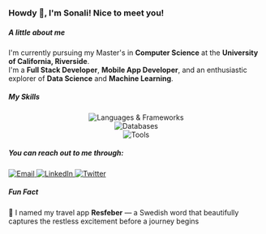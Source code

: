 ### Howdy 👋, I'm Sonali! Nice to meet you!

##### A little about me

I'm currently pursuing my Master's in **Computer Science** at the **University of California, Riverside**.  
I'm a **Full Stack Developer**, **Mobile App Developer**, and an enthusiastic explorer of **Data Science** and **Machine Learning**.  

##### My Skills

<p align="center">
  <img src="https://skillicons.dev/icons?i=js,ts,html,css,react,nodejs,express,java,cpp,python" alt="Languages & Frameworks" />
  <br />
  <img src="https://skillicons.dev/icons?i=firebase,mongodb,sqlite,mysql" alt="Databases" />
  <br />
  <img src="https://skillicons.dev/icons?i=androidstudio,react,redux,figma,github,git,vscode,postman" alt="Tools" />
</p>

##### You can reach out to me through:

<p>
  <a href="mailto:sonalibiswas242@gmail.com" target="_blank">
    <img alt="Email" src="https://img.shields.io/badge/Email-sonalibiswas242@gmail.com-b5838d?style=flat&logo=gmail&logoColor=white" />
  </a>
  <a href="https://www.linkedin.com/in/sonalibiswas242/" target="_blank">
    <img alt="LinkedIn" src="https://img.shields.io/badge/LinkedIn-sonalibiswas242-6d6875?style=flat&logo=linkedin&logoColor=white" />
  </a>
  <a href="https://x.com/Shonaaaliii" target="_blank">
    <img alt="Twitter" src="https://img.shields.io/badge/Twitter-Shonaaaliii-5e548e?style=flat&logo=twitter&logoColor=white" />
  </a>
</p>

##### Fun Fact

📸 I named my travel app **Resfeber** — a Swedish word that beautifully captures the restless excitement before a journey begins
